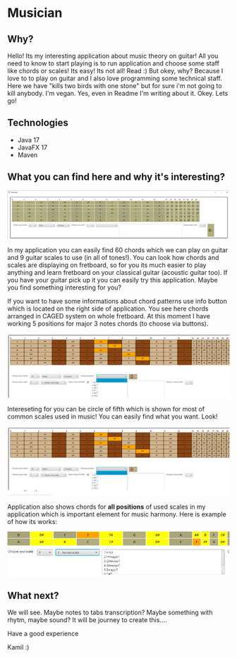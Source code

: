 
# Musician

## Why?
Hello! Its my interesting application about music theory on guitar! All you need to know to start playing is to run application and choose some staff like chords or scales! Its easy! Its not all! Read :) 
But okey, why? Because I love to to play on guitar and I also love programming some technical staff. Here we have "kills two birds with one stone" but for sure i'm not going to kill anybody. I'm vegan. Yes, even in Readme I'm writing about it. Okey. Lets go!

## Technologies

- Java 17
- JavaFX 17
- Maven

## What you can find here and why it's interesting?

<img src="https://github.com/KamilGren/Musician/blob/master/MusicianApp.png" alt="my app">

In my application you can easily find 60 chords which we can play on guitar and 9 guitar scales to use (in all of tones!).
You can look how chords and scales are displaying on fretboard, so for you its much easier to play anything and learn fretboard on your classical guitar (acoustic guitar too). If you have your guitar pick up it you can easily try this application. Maybe you find something interesting for you?

If you want to have some informations about chord patterns use info button which is located on the right side of application. You see here chords arranged in CAGED system on whole fretboard. At this moment I have working 5 positions for major 3 notes chords (to choose via buttons). 

<img src="https://github.com/KamilGren/Musician/blob/master/CAGED.png" alt="caged">

Intereseting for you can be circle of fifth which is shown for most of common scales used in music! You can easily find what you want. Look!

<img src="https://github.com/KamilGren/Musician/blob/master/CircleOfFifth.png" alt="circle of fifth">


Application also shows chords for **all positions** of used scales in my application which is important element for music harmony. Here is example of how its works:

<img src="https://github.com/KamilGren/Musician/blob/master/displayingChordsOfScale.png" alt="chords on scale positions">

## What next?

We will see. Maybe notes to tabs transcription? Maybe something with rhytm, maybe sound? It will be journey to create this.... 

Have a good experience

Kamil :)







